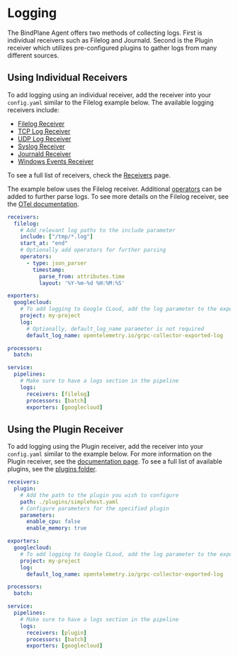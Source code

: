 # Logging

The BindPlane Agent offers two methods of collecting logs. First is individual receivers such as Filelog and Journald. Second is the Plugin receiver which utilizes pre-configured plugins to gather logs from many different sources.

## Using Individual Receivers

To add logging using an individual receiver, add the receiver into your `config.yaml` similar to the Filelog example below. The available logging receivers include:

 * [Filelog Receiver](https://github.com/open-telemetry/opentelemetry-collector-contrib/tree/main/receiver/filelogreceiver)
 * [TCP Log Receiver](https://github.com/open-telemetry/opentelemetry-collector-contrib/tree/main/receiver/tcplogreceiver)
 * [UDP Log Receiver](https://github.com/open-telemetry/opentelemetry-collector-contrib/tree/main/receiver/udplogreceiver)
 * [Syslog Receiver](https://github.com/open-telemetry/opentelemetry-collector-contrib/tree/main/receiver/syslogreceiver)
 * [Journald Receiver](https://github.com/open-telemetry/opentelemetry-collector-contrib/tree/main/receiver/journaldreceiver)
 * [Windows Events Receiver](https://github.com/open-telemetry/opentelemetry-collector-contrib/tree/main/receiver/windowseventlogreceiver)

To see a full list of receivers, check the [Receivers](/docs/receivers.md) page.

The example below uses the Filelog receiver. Additional [operators](https://github.com/open-telemetry/opentelemetry-collector-contrib/blob/main/pkg/stanza/docs/operators/README.md#what-operators-are-available) can be added to further parse logs. To see more details on the Filelog receiver, see the [OTel documentation](https://github.com/open-telemetry/opentelemetry-collector-contrib/tree/main/receiver/filelogreceiver). 

```yaml
receivers:
  filelog:
    # Add relevant log paths to the include parameter
    include: ["/tmp/*.log"]
    start_at: "end"
    # Optionally add operators for further parsing
    operators:
      - type: json_parser
        timestamp:
          parse_from: attributes.time
          layout: '%Y-%m-%d %H:%M:%S'

exporters:
  googlecloud:
    # To add logging to Google CLoud, add the log parameter to the exporter.
    project: my-project
    log:
      # Optionally, default_log_name parameter is not required
      default_log_name: opentelemetry.io/grpc-collector-exported-log

processors:
  batch:

service:
  pipelines:
    # Make sure to have a logs section in the pipeline
    logs:
      receivers: [filelog]
      processors: [batch]
      exporters: [googlecloud]

```

## Using the Plugin Receiver

To add logging using the Plugin receiver, add the receiver into your `config.yaml` similar to the example below. For more information on the Plugin receiver, see the [documentation page](/receiver/pluginreceiver/README.md). To see a full list of available plugins, see the [plugins folder](/plugins/).

```yaml
receivers:
  plugin:
    # Add the path to the plugin you wish to configure
    path: ./plugins/simplehost.yaml
    # Configure parameters for the specified plugin
    parameters:
      enable_cpu: false
      enable_memory: true

exporters:
  googlecloud:
    # To add logging to Google CLoud, add the log parameter to the exporter.
    project: my-project
    log:
      default_log_name: opentelemetry.io/grpc-collector-exported-log

processors:
  batch:

service:
  pipelines:
    # Make sure to have a logs section in the pipeline
    logs:
      receivers: [plugin]
      processors: [batch]
      exporters: [googlecloud]

```
